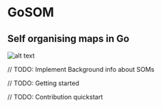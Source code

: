# GoSOM
## Self organising maps in Go
![alt text](https://miro.medium.com/max/1400/1*g3YPGXr9hx8wuLR-Edfs-Q.png)

// TODO: Implement Background info about SOMs

// TODO: Getting started

// TODO: Contribution quickstart
